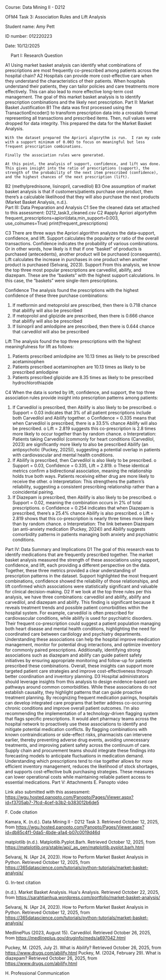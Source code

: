 
Course: Data Mining II - D212

OFM4 Task 3: Association Rules and Lift Analysis
 
Student name: Amy Pett
 
ID number: 012220223
 
Date: 10/12/2025

 
Part I: Research Question


A1 
	Using market basket analysis can identify what combinations of prescriptions are most frequently co-prescribed among patients across the hospital chain?
A2 
Hospitals can provide more cost-effective care when they understand the characteristics of their patients.  When hospitals understand their patients, they can tailor policies and care treatments more effectively.  This can also lead to more effective long-term cost management.  The goal of this market basket analysis is to identify prescription combinations and the likely next prescription. 
Part II: Market Basket Justification
B1 
	The data was first processed using the TransactionEncoder() to transform prescription data into a crosstab format representing all transactions and prescribed items. Then, null values were dropped for data integrity.  This prepared the data for the Market Basket Analysis.

	With the dataset prepared the Apriori algorythm is run.  I ran my code with a support minimum of 0.003 to focus on meaningful but less frequent prescription combinations.
 
	Finally the association rules were generated. 
 
	At this point, the analysis of support, confidence, and lift was done. This gives insight into the ratio of prescriptions (support), the strength of the probability of the next item prescribed (confidence), and the highest chances of the next prescription (lift). 
 
B2 
(methylprednisone, lisinopril, carvedilol)
B3 
One assumption of market basket analysis is that if customers/patients purchase one product, then there’s a calculable likelihood that they will also purchase the next products (Market Basket Analysis, n.d.).  
Part III: Data Preparation and Analysis
C1 
See the cleaned data set attached to this assessment: D212_task3_cleaned.csv
C2 
#apply Apriori algortythm
frequent_prescriptions=apiori(data,min_support=0.003, use_colnumes=True)
print(frequent_prescriptions)

 
C3 
There are three ways the Apriori algorithm analyzes the data–support, confidence, and lift. Support calculates the popularity or ratio of the overall transactions.  Confidence indicates the probability of various combinations.  Or in other words, how likely is it that if one “basket” of products is purchased (antecedents), another product will be purchased (consequents).  Lift calculates the increase in purchases in one product when another product is purchased (Selvaraj, 2023).
Support
	From this analysis, we know the top three most popular prescriptions are carvedilol, abilify, and diazepam. These are the “baskets” with the highest support calculations. In this case, the “baskets” were single-item prescriptions.

 
Confidence
The analysis found the prescriptions with the highest confidence of these three purchase combinations:
1.	If metformin and metoprolol are prescribed, then there is 0.718 chance that abilifiy will also be prescribed
2.	If metoprolol and glipizide are prescribed, then there is 0.666 chance that abilifiy will also be prescribed
3.	If lisinopril and amlodipine are prescribed, then there is 0.644 chance that carvedilol will also be prescribed
 
Lift
	The analysis found the top three prescriptions with the highest meaningfulness for lift as follows:
1.	Patients prescribed amlodipine are 10.13 times as likely to be prescribed acetaminophen
2.	Patients prescribed acetaminophen are 10.13 times as likely to be prescribed amlodipine
3.	Patients prescribed glipizide are 8.35 times as likely to be prescribed hydrochlorothiazide
	
 
C4
When the data is sorted by lift, confidence, and support, the top three association rules provide insight into prescription patterns among patients:
1.	If Carvedilol is prescribed, then Abilify is also likely to be prescribed.
o	Support = 0.03 indicates that 3% of all patient prescriptions include both Carvedilol and Abilify together.
o	Confidence = 0.335 means that when Carvedilol is prescribed, there is a 33.5% chance Abilify will also be prescribed.
o	Lift = 2.819 suggests this co-prescription is 2.8 times more likely to occur together than by random chance.
o	Interpretation: Patients taking Carvedilol (commonly for heart conditions (Carvedilol, 2023) are significantly more likely to also be prescribed Abilify (an antipsychotic (Puckey, 2025)), suggesting a potential overlap in patients with cardiovascular and mental health conditions.
2.	If Abilify is prescribed, then Carvedilol is also likely to be prescribed.
o	Support = 0.03, Confidence = 0.335, Lift = 2.819.
o	These identical metrics confirm a bidirectional association, meaning the relationship holds true both ways. Patients receiving either drug are more likely to receive the other.
o	Interpretation: This strengthens the pattern’s reliability, suggesting a consistent prescribing relationship rather than a coincidental pairing.
3.	If Diazepam is prescribed, then Abilify is also likely to be prescribed.
o	Support = 0.02, meaning the combination occurs in 2% of total prescriptions.
o	Confidence = 0.254 indicates that when Diazepam is prescribed, there’s a 25.4% chance Abilify is also prescribed.
o	Lift = 2.819 shows that this co-prescription is nearly three times more likely than by random chance.
o	Interpretation: The link between Diazepam (an anti-anxiety medication (Puckey, 2024)) and Abilify suggests comorbidity patterns in patients managing both anxiety and psychiatric conditions.
 
Part IV: Data Summary and Implications
D1 
The goal of this research was to identify medications that are frequently prescribed together. The market basket analysis measured the strength of these associations using support, confidence, and lift, each providing a different perspective on the data.
Together, these three metrics provided a clear understanding of prescription patterns in the dataset. Support highlighted the most frequent combinations, confidence showed the reliability of those relationships, and lift confirmed which associations were statistically significant and valuable for clinical decision-making.
D2 
If we look at the top three rules per this analysis, we have three combinations: carvedilol and abilify, abilify and carvedilol, and diazepam and abilify.  This finding is significant because it reveals treatment trends and possible patient comorbidities within the hospital system. For example, carvedilol is often prescribed for cardiovascular conditions, while abilify is used for psychiatric disorders. Their frequent co-prescription could suggest a patient population managing both heart disease and mental health conditions, highlighting the need for coordinated care between cardiology and psychiatry departments.
Understanding these associations can help the hospital improve medication management, monitor for potential drug interactions, and optimize inventory for commonly paired prescriptions. Additionally, identifying strong associations such as diazepam and abilify can guide patient safety initiatives by ensuring appropriate monitoring and follow-up for patients prescribed these combinations. Overall, these insights can support more targeted patient care strategies and improve cost-effectiveness through better coordination and inventory planning.
D3
	Hospital administrators should leverage insights from this analysis to design evidence-based care pathways around common comorbidities. While these associations do not establish causality, they highlight patterns that can guide proactive treatment planning. By recognizing frequent medication pairings, hospitals can develop integrated care programs that better address co-occurring chronic conditions and improve overall patient outcomes.
I’m also recommending the implementation of a technology-driven flagging system that flags specific prescriptions.  It would alert pharmacy teams across the hospital network to proactively use these associations to identify and mitigate potential medication conflicts. By flagging combinations with known contraindications or side-effect risks, pharmacists can intervene earlier, thereby preventing adverse drug events, avoiding unnecessary treatments, and improving patient safety across the continuum of care.
Supply chain and procurement teams should integrate these findings into forecasting models to anticipate fluctuations in medication demand. Understanding which prescriptions tend to rise together allows for more efficient inventory management, reduces the likelihood of stock shortages, and supports cost-effective bulk purchasing strategies. These measures can lower operational costs while maintaining reliable patient access to essential medications.
Part V: Attachments
E. Panopto video

Link also submitted with this assessment:  https://wgu.hosted.panopto.com/Panopto/Pages/Viewer.aspx?id=f3705ab7-7fcd-4cef-b3b2-b383012b6de5

 F.  Code citation

Kamara, K. (n.d.). Data Mining II - D212 Task 3. Retrieved October 12, 2025, from https://wgu.hosted.panopto.com/Panopto/Pages/Viewer.aspx?id=db85c4f1-0da5-4bde-a1a4-b07c0019d46d

matplotlib (n.d.). Matplotlib.Pyplot.Barh. Retrieved October 12, 2025, from https://matplotlib.org/stable/api/_as_gen/matplotlib.pyplot.barh.html

Selvaraj, N. (Apr 24, 2023). How to Perform Market Basket Analysis in Python. Retrieved October 12, 2025, from https://365datascience.com/tutorials/python-tutorials/market-basket-analysis/
 
G.  In-text citation

(n.d.). Market Basket Analysis. Hua's Analysis. Retrieved October 22, 2025, from https://sarahtianhua.wordpress.com/portfolio/market-basket-analysis/
 
Selvaraj, N. (Apr 24, 2023). How to Perform Market Basket Analysis in Python. Retrieved October 12, 2025, from https://365datascience.com/tutorials/python-tutorials/market-basket-analysis/

MedlinePlus (2023, August 15). Carvedilol. Retrieved October 26, 2025, from https://medlineplus.gov/druginfo/meds/a697042.html


Puckey, M. (2025, July 2). What is Abilify? Retrieved October 26, 2025, from https://www.drugs.com/abilify.html
Puckey, M. (2024, February 29). What is diazepam? Retrieved October 26, 2025, from https://www.drugs.com/abilify.html

H. Professional Communication


